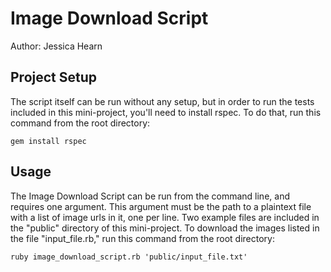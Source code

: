 # Image Download Script
Author: Jessica Hearn

## Project Setup
The script itself can be run without any setup, but in order to run the tests included in this mini-project, you'll need to install rspec. To do that, run this command from the root directory:

`gem install rspec`

## Usage
The Image Download Script can be run from the command line, and requires one argument. This argument must be the path to a plaintext file with a list of image urls in it, one per line. Two example files are included in the "public" directory of this mini-project. To download the images listed in the file "input_file.rb," run this command from the root directory:

`ruby image_download_script.rb 'public/input_file.txt'`